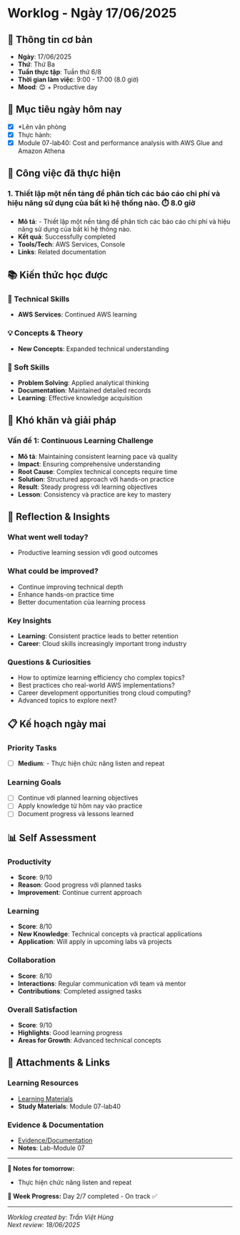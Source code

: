 # Worklog - Ngày 17/06/2025

## 📅 Thông tin cơ bản
- **Ngày**: 17/06/2025
- **Thứ**: Thứ Ba
- **Tuần thực tập**: Tuần thứ 6/8
- **Thời gian làm việc**: 9:00 - 17:00 (8.0 giờ)
- **Mood**: 😊 + Productive day

## 🎯 Mục tiêu ngày hôm nay
- [x] *Lên văn phòng
- [x] Thực hành:
- [x] Module 07-lab40: Cost and performance analysis with AWS Glue and Amazon Athena

## 💼 Công việc đã thực hiện

### 1. Thiết lập một nền tảng để phân tích các báo cáo chi phí và hiệu năng sử dụng của bất kì hệ thống nào. ⏱️ 8.0 giờ
- **Mô tả**: - Thiết lập một nền tảng để phân tích các báo cáo chi phí và hiệu năng sử dụng của bất kì hệ thống nào.
- **Kết quả**: Successfully completed
- **Tools/Tech**: AWS Services, Console
- **Links**: Related documentation

## 📚 Kiến thức học được

### 🔧 Technical Skills
- **AWS Services**: Continued AWS learning

### 💡 Concepts & Theory
- **New Concepts**: Expanded technical understanding

### 🤝 Soft Skills
- **Problem Solving**: Applied analytical thinking
- **Documentation**: Maintained detailed records
- **Learning**: Effective knowledge acquisition

## 🚧 Khó khăn và giải pháp

### Vấn đề 1: Continuous Learning Challenge
- **Mô tả**: Maintaining consistent learning pace và quality
- **Impact**: Ensuring comprehensive understanding
- **Root Cause**: Complex technical concepts require time
- **Solution**: Structured approach với hands-on practice
- **Result**: Steady progress với learning objectives
- **Lesson**: Consistency và practice are key to mastery

## 💭 Reflection & Insights

### What went well today?
- Productive learning session với good outcomes

### What could be improved?
- Continue improving technical depth
- Enhance hands-on practice time
- Better documentation của learning process

### Key Insights
- **Learning**: Consistent practice leads to better retention
- **Career**: Cloud skills increasingly important trong industry

### Questions & Curiosities
- How to optimize learning efficiency cho complex topics?
- Best practices cho real-world AWS implementations?
- Career development opportunities trong cloud computing?
- Advanced topics to explore next?

## 📋 Kế hoạch ngày mai

### Priority Tasks
- [ ] **Medium**: - Thực hiện chức năng listen and repeat

### Learning Goals
- [ ] Continue với planned learning objectives
- [ ] Apply knowledge từ hôm nay vào practice
- [ ] Document progress và lessons learned

## 📊 Self Assessment

### Productivity
- **Score**: 9/10
- **Reason**: Good progress với planned tasks
- **Improvement**: Continue current approach

### Learning
- **Score**: 8/10
- **New Knowledge**: Technical concepts và practical applications
- **Application**: Will apply in upcoming labs và projects

### Collaboration
- **Score**: 8/10
- **Interactions**: Regular communication với team và mentor
- **Contributions**: Completed assigned tasks

### Overall Satisfaction
- **Score**: 9/10
- **Highlights**: Good learning progress
- **Areas for Growth**: Advanced technical concepts

## 📎 Attachments & Links

### Learning Resources
- [Learning Materials](https://000040.awsstudygroup.com/)
- **Study Materials**: Module 07-lab40
### Evidence & Documentation
- [Evidence/Documentation](https://docs.google.com/document/d/1gpwD6aUFUye0nuojwfMqfb_fHjuCRwvyEjtr_qIiyNc/edit?usp=sharing)
- **Notes**: Lab-Module 07

---

**📝 Notes for tomorrow:**
- Thực hiện chức năng listen and repeat

**🎯 Week Progress:**
Day 2/7 completed - On track ✅

---
*Worklog created by: Trần Việt Hùng*  
*Next review: 18/06/2025*